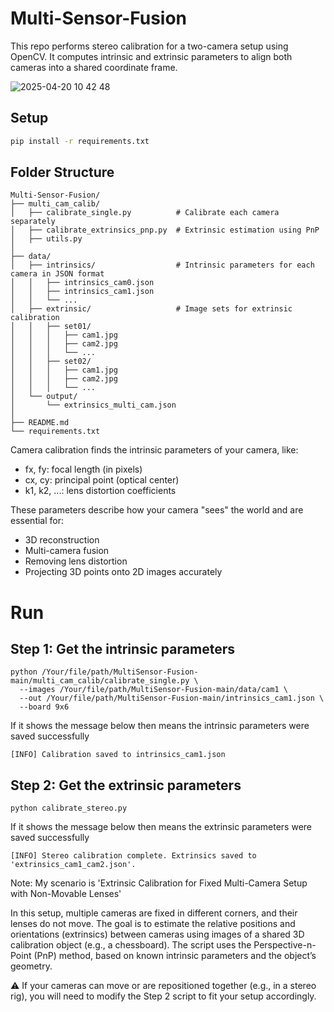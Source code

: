 # Multi-Sensor-Fusion

This repo performs stereo calibration for a two-camera setup using OpenCV. It computes intrinsic and extrinsic parameters to align both cameras into a shared coordinate frame.

![2025-04-20 10 42 48](https://github.com/user-attachments/assets/c46f2234-b7b9-40a4-916c-1feef68c3a92)



## Setup

```bash
pip install -r requirements.txt
```
## Folder Structure
```
Multi-Sensor-Fusion/
├── multi_cam_calib/
│   ├── calibrate_single.py          # Calibrate each camera separately
│   ├── calibrate_extrinsics_pnp.py  # Extrinsic estimation using PnP
│   ├── utils.py
│
├── data/
│   ├── intrinsics/                  # Intrinsic parameters for each camera in JSON format
│   │   ├── intrinsics_cam0.json
│   │   ├── intrinsics_cam1.json
│   │   └── ...
│   ├── extrinsic/                   # Image sets for extrinsic calibration
│   │   ├── set01/
│   │   │   ├── cam1.jpg
│   │   │   ├── cam2.jpg
│   │   │   └── ...
│   │   ├── set02/
│   │   │   ├── cam1.jpg
│   │   │   ├── cam2.jpg
│   │   │   └── ...
│   └── output/
│       └── extrinsics_multi_cam.json
│
├── README.md
└── requirements.txt
```

Camera calibration finds the intrinsic parameters of your camera, like:
- fx, fy: focal length (in pixels)
- cx, cy: principal point (optical center)
- k1, k2, ...: lens distortion coefficients

These parameters describe how your camera "sees" the world and are essential for:
- 3D reconstruction
- Multi-camera fusion
- Removing lens distortion
- Projecting 3D points onto 2D images accurately

# Run 
## Step 1: Get the intrinsic parameters
```
python /Your/file/path/MultiSensor-Fusion-main/multi_cam_calib/calibrate_single.py \
  --images /Your/file/path/MultiSensor-Fusion-main/data/cam1 \
  --out /Your/file/path/MultiSensor-Fusion-main/intrinsics_cam1.json \
  --board 9x6
```
If it shows the message below then means the intrinsic parameters were saved successfully
```
[INFO] Calibration saved to intrinsics_cam1.json
```
## Step 2: Get the extrinsic parameters
```
python calibrate_stereo.py
```
If it shows the message below then means the extrinsic parameters were saved successfully
```
[INFO] Stereo calibration complete. Extrinsics saved to 'extrinsics_cam1_cam2.json'.
```
Note: My scenario is 'Extrinsic Calibration for Fixed Multi-Camera Setup with Non-Movable Lenses'

In this setup, multiple cameras are fixed in different corners, and their lenses do not move. The goal is to estimate the relative positions and orientations (extrinsics) between cameras using images of a shared 3D calibration object (e.g., a chessboard). The script uses the Perspective-n-Point (PnP) method, based on known intrinsic parameters and the object’s geometry.

⚠️ If your cameras can move or are repositioned together (e.g., in a stereo rig), you will need to modify the Step 2 script to fit your setup accordingly.
